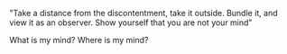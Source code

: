 "Take a distance from the discontentment, take it outside. Bundle it, and view it as an observer. Show yourself that you are not your mind"

What is my mind? Where is my mind?

